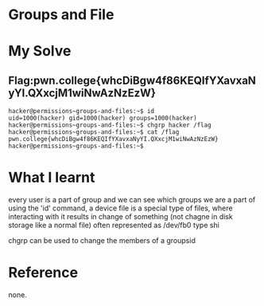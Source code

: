 
# Groups and File

# My Solve
## Flag:pwn.college{whcDiBgw4f86KEQIfYXavxaNyYI.QXxcjM1wiNwAzNzEzW}
```
hacker@permissions~groups-and-files:~$ id
uid=1000(hacker) gid=1000(hacker) groups=1000(hacker)
hacker@permissions~groups-and-files:~$ chgrp hacker /flag
hacker@permissions~groups-and-files:~$ cat /flag
pwn.college{whcDiBgw4f86KEQIfYXavxaNyYI.QXxcjM1wiNwAzNzEzW}
hacker@permissions~groups-and-files:~$ 
```

# What I learnt 

every user is a part of group and we can see which groups we are a part of using the 'id' command,
a device file is a special type of files, where interacting with it results in change of something (not chagne in disk storage like a normal file)
often represented as /dev/fb0 type shi

chgrp can be used to change the members of a groupsid

# Reference 
none.
